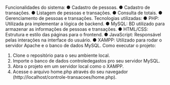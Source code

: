 Funcionalidades do sistema: 
● Cadastro de pessoas. 
● Cadastro de transações. 
● Listagem de pessoas e transações. 
● Consulta de totais. 
● Gerenciamento de pessoas e transações. 
Tecnologias utilizadas: 
● PHP: Utilizada pra implementar a lógica de backend. 
● MySQL: BD utilizado para armazenar as informações de pessoas e 
transações. 
● HTML/CSS: Estrutura e estilo das páginas para o frontend. 
● JavaScript: Responsável pelas interações na interface do usuário. 
● XAMPP: Utilizado para rodar o servidor Apache e o banco de dados MySQL. 
Como executar o projeto: 
1. Clone o repositório para o seu ambiente local. 
2. Importe o banco de dados controledegastos pro seu servidor MySQL. 
3. Abra o projeto em um servidor local como o XAMPP. 
4. Acesse o arquivo home.php através do seu navegador 
(http://localhost/controle-transacoes/home.php).
